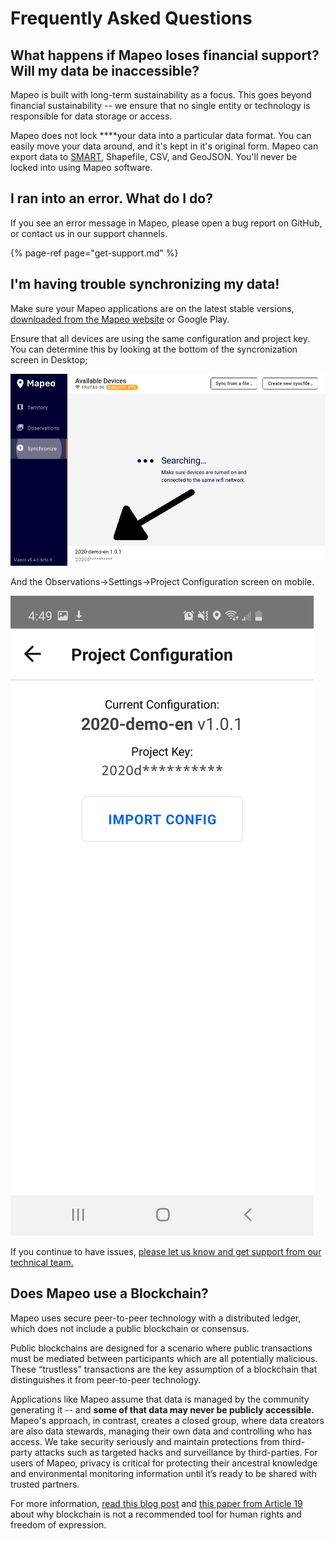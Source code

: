 # Frequently Asked Questions

## What happens if Mapeo loses financial support? **Will my data be inaccessible?**

Mapeo is built with long-term sustainability as a focus. This goes beyond financial sustainability -- we ensure that no single entity or technology is responsible for data storage or access. 

Mapeo does not lock ****your data into a particular data format. You can easily move your data around, and it's kept in it's original form. Mapeo can export data to [SMART](http://smartconservationtools.org/download/), Shapefile, CSV, and GeoJSON.  You'll never be locked into using Mapeo software.

## I ran into an error. What do I do?

If you see an error message in Mapeo, please open a bug report on GitHub, or contact us in our support channels.

{% page-ref page="get-support.md" %}

## **I'm having trouble synchronizing my data!**

Make sure your Mapeo applications are on the latest stable versions, [downloaded from the Mapeo website](https://mapeo.world/) or Google Play. 

Ensure that all devices are using the same configuration and project key. You can determine this by looking at the bottom of the syncronization screen in Desktop;

![See that the configuration is the same on both Mobile and Desktop.](.gitbook/assets/configuration.png)

And the Observations-&gt;Settings-&gt;Project Configuration screen on mobile.

![](.gitbook/assets/screenshot_20201013-164919_mapeo.jpg)

If you continue to have issues, [please let us know and get support from our technical team.](get-support.md)

## Does Mapeo use a Blockchain?

Mapeo uses secure peer-to-peer technology with a distributed ledger, which does not include a public blockchain or consensus. 

Public blockchains are designed for a scenario where public transactions must be mediated between participants which are all potentially malicious. These “trustless” transactions are the key assumption of a blockchain that distinguishes it from peer-to-peer technology. 

Applications like Mapeo assume that data is managed by the community generating it -- and **some of that data may never be publicly accessible.** Mapeo's approach, in contrast, creates a closed group, where data creators are also data stewards, managing their own data and controlling who has access. We take security seriously and maintain protections from third-party attacks such as targeted hacks and surveillance by third-parties. For users of Mapeo, privacy is critical for protecting their ancestral knowledge and environmental monitoring information  until it’s ready to be shared with trusted partners. 

For more information, [read this blog post](https://www.digital-democracy.org/blog/blockchain/) and [this paper from Article 19](https://www.article19.org/resources/blockchain-technology-alone-cannot-protect-freedom-of-expression) about why blockchain is not a recommended tool for human rights and freedom of expression.

## 





